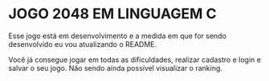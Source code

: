 # JOGO 2048 EM LINGUAGEM C
 
 Esse jogo está em desenvolvimento e a medida em que for sendo desenvolvido eu vou atualizando o README.
 
Você já consegue jogar em todas as dificuldades, realizar cadastro e login e salvar o seu jogo. Não sendo ainda possível visualizar o ranking.
